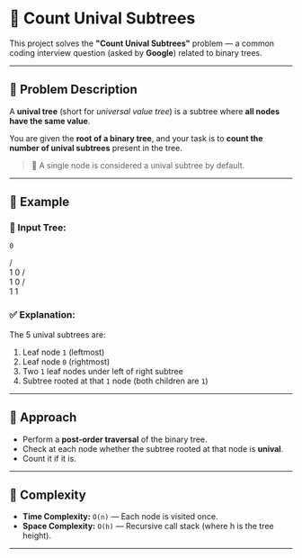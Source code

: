 # 🌳 Count Unival Subtrees

This project solves the **"Count Unival Subtrees"** problem — a common coding interview question (asked by **Google**) related to binary trees.

---

## 📘 Problem Description

A **unival tree** (short for *universal value tree*) is a subtree where **all nodes have the same value**.

You are given the **root of a binary tree**, and your task is to **count the number of unival subtrees** present in the tree.

> 🔹 A single node is considered a unival subtree by default.

---

## 🧪 Example

### 🔸 Input Tree:

    0
   / \
  1   0
     / \
    1   0
   / \
  1   1


### ✅ Explanation:
The 5 unival subtrees are:
1. Leaf node `1` (leftmost)
2. Leaf node `0` (rightmost)
3. Two `1` leaf nodes under left of right subtree
4. Subtree rooted at that `1` node (both children are `1`)

---

## 🚀 Approach

- Perform a **post-order traversal** of the binary tree.
- Check at each node whether the subtree rooted at that node is **unival**.
- Count it if it is.

---

## 🧠 Complexity

- **Time Complexity:** `O(n)` — Each node is visited once.
- **Space Complexity:** `O(h)` — Recursive call stack (where h is the tree height).

---



